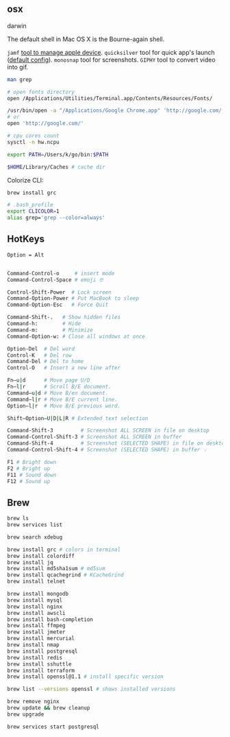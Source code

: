 osx
-

darwin

The default shell in Mac OS X is the Bourne-again shell.

`jamf` [tool to manage apple device](https://www.jamf.com/).
`quicksilver` tool for quick app's launch ([default config](https://monosnap.com/file/UH48Ulyzm6IzKxhlWqBuozkAOgciUQ)).
`monosnap` tool for screenshots.
`GIPHY` tool to convert video into gif.

````sh
man grep

# open fonts directory
open /Applications/Utilities/Terminal.app/Contents/Resources/Fonts/

/usr/bin/open -a "/Applications/Google Chrome.app" 'http://google.com/'
# or
open 'http://google.com/'

# cpu cores count
sysctl -n hw.ncpu

export PATH=/Users/k/go/bin:$PATH

$HOME/Library/Caches # cache dir
````

Colorize CLI:

````sh
brew install grc

# .bash_profile
export CLICOLOR=1
alias grep='grep --color=always'
````

## HotKeys

````sh
Option = Alt


Command-Control-o     # insert mode
Command-Control-Space # emoji 🤓

Control-Shift-Power  # Lock screen
Command-Option-Power # Put MacBook to sleep
Command-Option-Esc   # Force Quit

Command-Shift-.   # Show hidden files
Command-h:        # Hide
Command-m:        # Minimize
Command-Option-w: # Close all windows at once

Option-Del  # Del word
Control-K   # Del row
Command-Del # Del to home
Control-O   # Insert a new line after

Fn–u|d      # Move page U/D
Fn–l|r      # Scroll B/E document.
Command–u|d # Move B/en document.
Command–l|r # Move B/E current line.
Option–l|r  # Move B/E previous word.

Shift–Option–U|D|L|R # Extended text selection

Command-Shift-3         # Screenshot ALL SCREEN in file on desktop
Command-Control-Shift-3 # Screenshot ALL SCREEN in buffer
Command-Shift-4         # Screenshot (SELECTED SHAPE) in file on desktop ✅
Command-Control-Shift-4 # Screenshot (SELECTED SHAPE) in buffer 💡

F1 # Bright down
F2 # Bright up
F11 # Sound down
F12 # Sound up
````

## Brew

````bash
brew ls
brew services list

brew search xdebug

brew install grc # colors in terminal
brew install colordiff
brew install jq
brew install md5sha1sum # md5sum
brew install qcachegrind # KCacheGrind
brew install telnet

brew install mongodb
brew install mysql
brew install nginx
brew install awscli
brew install bash-completion
brew install ffmpeg
brew install jmeter
brew install mercurial
brew install nmap
brew install postgresql
brew install redis
brew install sshuttle
brew install terraform
brew install openssl@1.1 # install specific version

brew list --versions openssl # shows installed versions

brew remove nginx
brew update && brew cleanup
brew upgrade

brew services start postgresql
````
